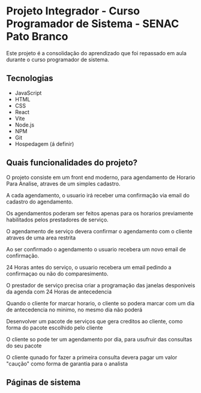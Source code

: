 # Projeto Integrador - Curso Programador de Sistema - SENAC Pato Branco

Este projeto é a consolidação do aprendizado que foi repassado em aula durante o curso programador de sistema.

## Tecnologias
- JavaScript
- HTML
- CSS
- React
- Vite
- Node.js
- NPM
- Git 
- Hospedagem (á definir)

## Quais funcionalidades do projeto?

O projeto consiste em um front end moderno, para agendamento de Horario Para Analise, atraves de um simples cadastro.

A cada agendamento, o usuario irá receber uma confirmação via email do cadastro do agendamento.

Os agendamentos poderam ser feitos apenas para os horarios previamente habilitados
pelos prestadores de serviço.

O agendamento de serviço devera confirmar o agendamento com o cliente atraves de uma area restrita

Ao ser confirmado o agendamento o usuario recebera um novo email de confirmação.

24 Horas antes do serviço, o usuario recebera um email pedindo a confirmaçao ou não do comparesimento.

O prestador de serviço precisa criar a programação das janelas desponiveis da agenda com 24 Horas de antecedencia

Quando o cliente for marcar horario, o cliente so podera marcar com um dia de antecedencia no minimo, no mesmo dia não poderá

Desenvolver um pacote de serviços que gera creditos ao cliente, como forma do pacote escolhido pelo cliente 

O cliente so pode ter um agendamento por dia, para usufruir das consultas do seu pacote 

O cliente qunado for fazer a primeira consulta devera pagar um valor "caução" como forma de garantia para o analista  
## Páginas de sistema 

